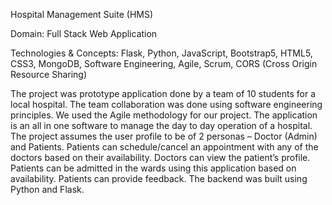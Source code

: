 Hospital Management Suite (HMS)

Domain: Full Stack Web Application

Technologies & Concepts: Flask, Python, JavaScript, Bootstrap5, HTML5, CSS3, MongoDB, Software Engineering, Agile, Scrum, CORS (Cross Origin Resource Sharing)

The project was prototype application done by a team of 10 students for a local hospital. The team collaboration was done using software engineering principles. We used the Agile methodology for our project. The application is an all in one software to manage the day to day operation of a hospital.
The project assumes the user profile to be of 2 personas – Doctor (Admin) and Patients.
Patients can schedule/cancel an appointment with any of the doctors based on their availability.
Doctors can view the patient’s profile.
Patients can be admitted in the wards using this application based on availability.
Patients can provide feedback.
The backend was built using Python and Flask.
